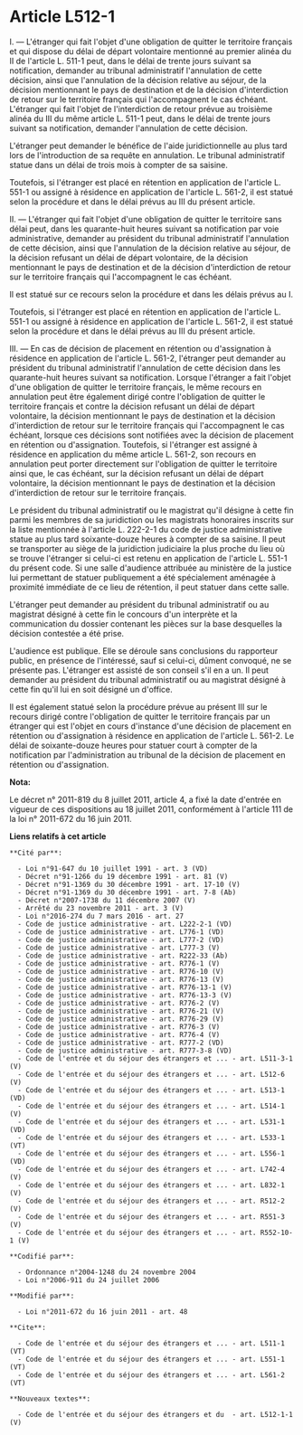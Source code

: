 # Article L512-1

I. ― L'étranger qui fait l'objet d'une obligation de quitter le territoire français et qui dispose du délai de départ
volontaire mentionné au premier alinéa du II de l'article L. 511-1 peut, dans le délai de trente jours suivant sa
notification, demander au tribunal administratif l'annulation de cette décision, ainsi que l'annulation de la décision
relative au séjour, de la décision mentionnant le pays de destination et de la décision d'interdiction de retour sur le
territoire français qui l'accompagnent le cas échéant. L'étranger qui fait l'objet de l'interdiction de retour prévue au
troisième alinéa du III du même article L. 511-1 peut, dans le délai de trente jours suivant sa notification, demander
l'annulation de cette décision. 

L'étranger peut demander le bénéfice de l'aide juridictionnelle au plus tard lors de l'introduction de sa requête en
annulation. Le tribunal administratif statue dans un délai de trois mois à compter de sa saisine. 

Toutefois, si l'étranger est placé en rétention en application de l'article L. 551-1 ou assigné à résidence en application de
l'article L. 561-2, il est statué selon la procédure et dans le délai prévus au III du présent article. 

II. ― L'étranger qui fait l'objet d'une obligation de quitter le territoire sans délai peut, dans les quarante-huit heures
suivant sa notification par voie administrative, demander au président du tribunal administratif l'annulation de cette
décision, ainsi que l'annulation de la décision relative au séjour, de la décision refusant un délai de départ volontaire, de
la décision mentionnant le pays de destination et de la décision d'interdiction de retour sur le territoire français qui
l'accompagnent le cas échéant. 

Il est statué sur ce recours selon la procédure et dans les délais prévus au I. 

Toutefois, si l'étranger est placé en rétention en application de l'article L. 551-1 ou assigné à résidence en application de
l'article L. 561-2, il est statué selon la procédure et dans le délai prévus au III du présent article. 

III. ― En cas de décision de placement en rétention ou d'assignation à résidence en application de l'article L. 561-2,
l'étranger peut demander au président du tribunal administratif l'annulation de cette décision dans les quarante-huit heures
suivant sa notification. Lorsque l'étranger a fait l'objet d'une obligation de quitter le territoire français, le même
recours en annulation peut être également dirigé contre l'obligation de quitter le territoire français et contre la décision
refusant un délai de départ volontaire, la décision mentionnant le pays de destination et la décision d'interdiction de
retour sur le territoire français qui l'accompagnent le cas échéant, lorsque ces décisions sont notifiées avec la décision de
placement en rétention ou d'assignation. Toutefois, si l'étranger est assigné à résidence en application du même article L.
561-2, son recours en annulation peut porter directement sur l'obligation de quitter le territoire ainsi que, le cas échéant,
sur la décision refusant un délai de départ volontaire, la décision mentionnant le pays de destination et la décision
d'interdiction de retour sur le territoire français. 

Le président du tribunal administratif ou le magistrat qu'il désigne à cette fin parmi les membres de sa juridiction ou les
magistrats honoraires inscrits sur la liste mentionnée à l'article L. 222-2-1 du code de justice administrative statue au
plus tard soixante-douze heures à compter de sa saisine. Il peut se transporter au siège de la juridiction judiciaire la plus
proche du lieu où se trouve l'étranger si celui-ci est retenu en application de l'article L. 551-1 du présent code. Si une
salle d'audience attribuée au ministère de la justice lui permettant de statuer publiquement a été spécialement aménagée à
proximité immédiate de ce lieu de rétention, il peut statuer dans cette salle. 

L'étranger peut demander au président du tribunal administratif ou au magistrat désigné à cette fin le concours d'un
interprète et la communication du dossier contenant les pièces sur la base desquelles la décision contestée a été prise. 

L'audience est publique. Elle se déroule sans conclusions du rapporteur public, en présence de l'intéressé, sauf si celui-ci,
dûment convoqué, ne se présente pas. L'étranger est assisté de son conseil s'il en a un. Il peut demander au président du
tribunal administratif ou au magistrat désigné à cette fin qu'il lui en soit désigné un d'office. 

Il est également statué selon la procédure prévue au présent III sur le recours dirigé contre l'obligation de quitter le
territoire français par un étranger qui est l'objet en cours d'instance d'une décision de placement en rétention ou
d'assignation à résidence en application de l'article L. 561-2. Le délai de soixante-douze heures pour statuer court à
compter de la notification par l'administration au tribunal de la décision de placement en rétention ou d'assignation.

**Nota:**

Le décret n° 2011-819 du 8 juillet 2011, article 4, a fixé la date d'entrée en vigueur de ces dispositions au 18 juillet
2011, conformément à l'article 111 de la loi n° 2011-672 du 16 juin 2011.

**Liens relatifs à cet article**

	**Cité par**:

	  - Loi n°91-647 du 10 juillet 1991 - art. 3 (VD)
	  - Décret n°91-1266 du 19 décembre 1991 - art. 81 (V)
	  - Décret n°91-1369 du 30 décembre 1991 - art. 17-10 (V)
	  - Décret n°91-1369 du 30 décembre 1991 - art. 7-8 (Ab)
	  - Décret n°2007-1738 du 11 décembre 2007 (V)
	  - Arrêté du 23 novembre 2011 - art. 3 (V)
	  - Loi n°2016-274 du 7 mars 2016 - art. 27
	  - Code de justice administrative - art. L222-2-1 (VD)
	  - Code de justice administrative - art. L776-1 (VD)
	  - Code de justice administrative - art. L777-2 (VD)
	  - Code de justice administrative - art. L777-3 (V)
	  - Code de justice administrative - art. R222-33 (Ab)
	  - Code de justice administrative - art. R776-1 (V)
	  - Code de justice administrative - art. R776-10 (V)
	  - Code de justice administrative - art. R776-13 (V)
	  - Code de justice administrative - art. R776-13-1 (V)
	  - Code de justice administrative - art. R776-13-3 (V)
	  - Code de justice administrative - art. R776-2 (V)
	  - Code de justice administrative - art. R776-21 (V)
	  - Code de justice administrative - art. R776-29 (V)
	  - Code de justice administrative - art. R776-3 (V)
	  - Code de justice administrative - art. R776-4 (V)
	  - Code de justice administrative - art. R777-2 (VD)
	  - Code de justice administrative - art. R777-3-8 (VD)
	  - Code de l'entrée et du séjour des étrangers et ... - art. L511-3-1 (V)
	  - Code de l'entrée et du séjour des étrangers et ... - art. L512-6 (V)
	  - Code de l'entrée et du séjour des étrangers et ... - art. L513-1 (VD)
	  - Code de l'entrée et du séjour des étrangers et ... - art. L514-1 (V)
	  - Code de l'entrée et du séjour des étrangers et ... - art. L531-1 (VD)
	  - Code de l'entrée et du séjour des étrangers et ... - art. L533-1 (VT)
	  - Code de l'entrée et du séjour des étrangers et ... - art. L556-1 (VD)
	  - Code de l'entrée et du séjour des étrangers et ... - art. L742-4 (V)
	  - Code de l'entrée et du séjour des étrangers et ... - art. L832-1 (V)
	  - Code de l'entrée et du séjour des étrangers et ... - art. R512-2 (V)
	  - Code de l'entrée et du séjour des étrangers et ... - art. R551-3 (V)
	  - Code de l'entrée et du séjour des étrangers et ... - art. R552-10-1 (V)

	**Codifié par**:

	  - Ordonnance n°2004-1248 du 24 novembre 2004
	  - Loi n°2006-911 du 24 juillet 2006

	**Modifié par**:

	  - Loi n°2011-672 du 16 juin 2011 - art. 48

	**Cite**:

	  - Code de l'entrée et du séjour des étrangers et ... - art. L511-1 (VT)
	  - Code de l'entrée et du séjour des étrangers et ... - art. L551-1 (VT)
	  - Code de l'entrée et du séjour des étrangers et ... - art. L561-2 (VT)

	**Nouveaux textes**:

	  - Code de l'entrée et du séjour des étrangers et du  - art. L512-1-1 (V)
